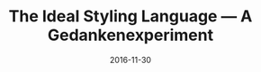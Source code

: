 ---
layout: blog
title: "The Ideal Styling Language — A Gedankenexperiment"
date: 2016-11-30
event: CSSConfAu 2016
tags: css
permalink: /talks/ideal-styling-language-cssconfau/
externallink: http://2016.cssconf.com.au/
section: talks
---
